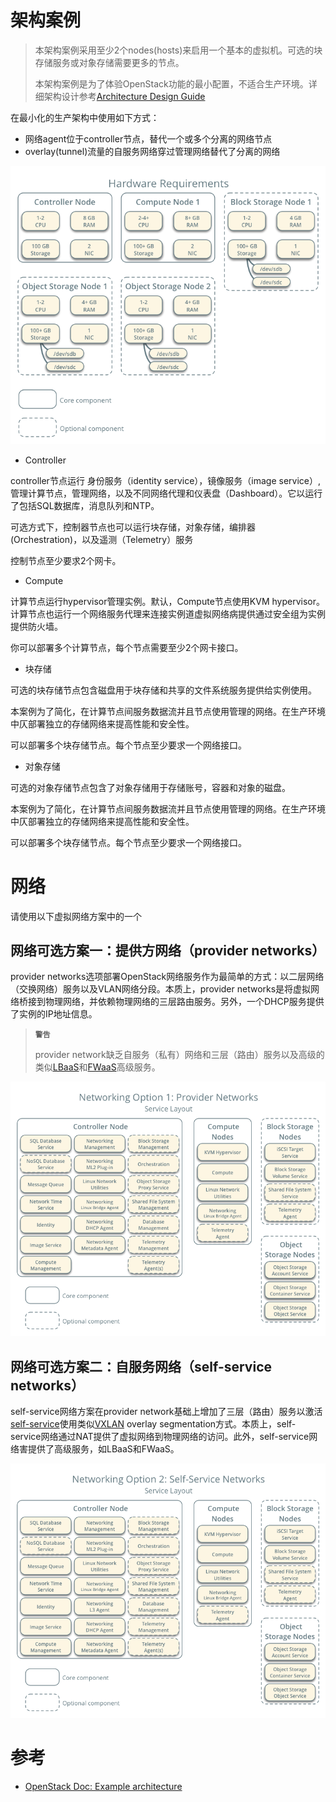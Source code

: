 # 架构案例

> 本架构案例采用至少2个nodes(hosts)来启用一个基本的虚拟机。可选的块存储服务或对象存储需要更多的节点。
>
> 本架构案例是为了体验OpenStack功能的最小配置，不适合生产环境。详细架构设计参考[Architecture Design Guide](https://docs.openstack.org/arch-design/)

在最小化的生产架构中使用如下方式：

* 网络agent位于controller节点，替代一个或多个分离的网络节点
* overlay(tunnel)流量的自服务网络穿过管理网络替代了分离的网络

![RHEL OpenStack Network Archecture](../../../../img/iaas/openstack/redhat/architecture/hwreqs.png)

* Controller

controller节点运行 身份服务（identity service），镜像服务（image service）,管理计算节点，管理网络，以及不同网络代理和仪表盘（Dashboard）。它以运行了包括SQL数据库，消息队列和NTP。

可选方式下，控制器节点也可以运行块存储，对象存储，编排器(Orchestration)，以及遥测（Telemetry）服务

控制节点至少要求2个网卡。

* Compute

计算节点运行hypervisor管理实例。默认，Compute节点使用KVM hypervisor。计算节点也运行一个网络服务代理来连接实例道虚拟网络病提供通过安全组为实例提供防火墙。

你可以部署多个计算节点，每个节点需要至少2个网卡接口。

* 块存储

可选的块存储节点包含磁盘用于块存储和共享的文件系统服务提供给实例使用。

本案例为了简化，在计算节点间服务数据流并且节点使用管理的网络。在生产环境中仄部署独立的存储网络来提高性能和安全性。

可以部署多个块存储节点。每个节点至少要求一个网络接口。

* 对象存储

可选的对象存储节点包含了对象存储用于存储账号，容器和对象的磁盘。

本案例为了简化，在计算节点间服务数据流并且节点使用管理的网络。在生产环境中仄部署独立的存储网络来提高性能和安全性。

可以部署多个块存储节点。每个节点至少要求一个网络接口。

# 网络

请使用以下虚拟网络方案中的一个

## 网络可选方案一：提供方网络（provider networks）

provider networks选项部署OpenStack网络服务作为最简单的方式：以二层网络（交换网络）服务以及VLAN网络分段。本质上，provider networks是将虚拟网络桥接到物理网络，并依赖物理网络的三层路由服务。另外，一个DHCP服务提供了实例的IP地址信息。

> **`警告`**
>
> provider network缺乏自服务（私有）网络和三层（路由）服务以及高级的类似[LBaaS](https://docs.openstack.org/ocata/install-guide-rdo/common/glossary.html#term-load-balancer-as-a-service-lbaas)和[FWaaS](https://docs.openstack.org/ocata/install-guide-rdo/common/glossary.html#term-firewall-as-a-service-fwaas)高级服务。

![RHEL OpenStack Network Archecture](../../../../img/iaas/openstack/redhat/architecture/network1-services.png)

## 网络可选方案二：自服务网络（self-service networks）

self-service网络方案在provider network基础上增加了三层（路由）服务以激活[self-service](https://docs.openstack.org/ocata/install-guide-rdo/common/glossary.html#term-self-service)使用类似[VXLAN](https://docs.openstack.org/ocata/install-guide-rdo/common/glossary.html#term-virtual-extensible-lan-vxlan) overlay segmentation方式。本质上，self-service网络通过NAT提供了虚拟网络到物理网络的访问。此外，self-service网络害提供了高级服务，如LBaaS和FWaaS。

![RHEL OpenStack Network Archecture](../../../../img/iaas/openstack/redhat/architecture/network2-services.png)

# 参考

* [OpenStack Doc: Example architecture](https://docs.openstack.org/ocata/install-guide-rdo/overview.html#example-architecture)